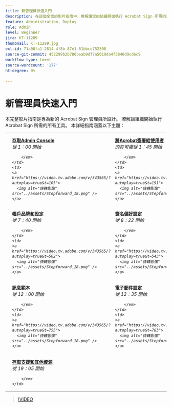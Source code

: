 ```yaml
---
title: 新管理員快速入門
description: 在這個全面的影片指南中，瞭解讓您的組織開始執行 Acrobat Sign 所需的所有工具
feature: Administration, Deploy
role: Admin
level: Beginner
jira: KT-11289
thumbnail: KT-11289.jpg
exl-id: 71a00fa1-2814-4f8b-87e1-61bbce752308
source-git-commit: 452299b2b786beab9df7a5019da4f3840d9cdec9
workflow-type: tm+mt
source-wordcount: '177'
ht-degree: 0%

---
```


# 新管理員快速入門

本完整影片指南是專為新的 Acrobat Sign 管理員所設計。 瞭解讓組織開始執行 Acrobat Sign 所需的所有工具。 本詳細指南涵蓋以下主題：

<table style="table-layout:auto">
<tr>
  <td>
    <a href="https://video.tv.adobe.com/v/343565/?autoplay=true&t=60">
      <img alt="快轉影像" src="../assets/Stepforward_18.png" />
    </a>
  </td>
  <td>
     <a href="https://video.tv.adobe.com/v/343565/?autoplay=true&t=60"><strong>存取Admin Console </strong></a> <br> <em> 從 1：00 開始
         
        </em>
    </td>
    <td>
    <a href="https://video.tv.adobe.com/v/343565/?autoplay=true&t=105">
      <img alt="快轉影像" src="../assets/Stepforward_18.png" />
    </a>
  </td>
  <td>
     <a href="https://video.tv.adobe.com/v/343565/?autoplay=true&t=105"><strong>將Acrobat簽署給使用者 </strong></a> <br> <em> 的許可權從 1：45 開始
        
        </em>
    </td>
    <td>
    <a href="https://video.tv.adobe.com/v/343565/?autoplay=true&t=191">
      <img alt="快轉影像" src="../assets/Stepforward_18.png" />
    </a>
  </td>
  <td>
     <a href="https://video.tv.adobe.com/v/343565/?autoplay=true&t=191"><strong>Acrobat Sign 網頁入口網站概觀 </strong></a> <br> <em> 從 3：11 開始
        
        </em>
    </td>
    <td>
    <a href="https://video.tv.adobe.com/v/343565/?autoplay=true&t=358">
      <img alt="快轉影像" src="../assets/Stepforward_18.png" />
    </a>
  </td>
  <td>
     <a href="https://video.tv.adobe.com/v/343565/?autoplay=true&t=358"><strong>全域設定和設定 </strong></a> <br> <em> 從 5：58 開始
        
        </em>
    </td>
  </tr>
  <tr>
    <td>
    <a href="https://video.tv.adobe.com/v/343565/?autoplay=true&t=460">
      <img alt="快轉影像" src="../assets/Stepforward_18.png" />
    </a>
  </td>
  <td>
     <a href="https://video.tv.adobe.com/v/343565/?autoplay=true&t=460"><strong>帳戶品牌和設定 </strong></a> <br> <em> 從 7：40 開始
         
        </em>
    </td>
    <td>
    <a href="https://video.tv.adobe.com/v/343565/?autoplay=true&t=502">
      <img alt="快轉影像" src="../assets/Stepforward_18.png" />
    </a>
  </td>
  <td>
     <a href="https://video.tv.adobe.com/v/343565/?autoplay=true&t=502"><strong>簽名偏好設定 </strong></a> <br> <em> 從 8：22 開始
        
        </em>
    </td>
    <td>
    <a href="https://video.tv.adobe.com/v/343565/?autoplay=true&t=543">
      <img alt="快轉影像" src="../assets/Stepforward_18.png" />
    </a>
  </td>
  <td>
     <a href="https://video.tv.adobe.com/v/343565/?autoplay=true&t=543"><strong>安全性 </strong></a> <br> <em> 設定從 9：03 開始
        
        </em>
    </td>
    <td>
    <a href="https://video.tv.adobe.com/v/343565/?autoplay=true&t=595">
      <img alt="快轉影像" src="../assets/Stepforward_18.png" />
    </a>
  </td>
  <td>
     <a href="https://video.tv.adobe.com/v/343565/?autoplay=true&t=595"><strong>傳送設定 </strong></a> <br> <em> 從 9：55 開始
        
        </em>
    </td>
  </tr>
  <tr>
    <td>
    <a href="https://video.tv.adobe.com/v/343565/?autoplay=true&t=720">
      <img alt="快轉影像" src="../assets/Stepforward_18.png" />
    </a>
  </td>
  <td>
     <a href="https://video.tv.adobe.com/v/343565/?autoplay=true&t=720"><strong>訊息範本 </strong></a> <br> <em> 從 12：00 開始
         
        </em>
    </td>
    <td>
    <a href="https://video.tv.adobe.com/v/343565/?autoplay=true&t=755">
      <img alt="快轉影像" src="../assets/Stepforward_18.png" />
    </a>
  </td>
  <td>
     <a href="https://video.tv.adobe.com/v/343565/?autoplay=true&t=755"><strong>電子郵件設定 </strong></a> <br> <em> 從 12：35 開始
        
        </em>
    </td>
    <td>
    <a href="https://video.tv.adobe.com/v/343565/?autoplay=true&t=783">
      <img alt="快轉影像" src="../assets/Stepforward_18.png" />
    </a>
  </td>
  <td>
     <a href="https://video.tv.adobe.com/v/343565/?autoplay=true&t=783"><strong>使用者和群組管理 </strong></a> <br> <em> 從 13：03 開始
        
        </em>
    </td>
    <td>
    <a href="https://video.tv.adobe.com/v/343565/?autoplay=true&t=917">
      <img alt="快轉影像" src="../assets/Stepforward_18.png" />
    </a>
  </td>
  <td>
     <a href="https://video.tv.adobe.com/v/343565/?autoplay=true&t=917"><strong>建立和啟用工作流程 </strong></a> <br> <em> 從 15：17 開始
        
        </em>
  </td>
</tr>
<tr>
  <td>
     <a href="https://video.tv.adobe.com/v/343565/?autoplay=true&t=1145">
      <img alt="快轉影像" src="../assets/Stepforward_18.png" />
    </a>
    </td>
    <td>
     <a href="https://video.tv.adobe.com/v/343565/?autoplay=true&t=1145"><strong>存取支援和其他資源 </strong></a> <br> <em> 從 19：05 開始
        
        </em>
    </td>
  </tr>
  </table>

>[!VIDEO](https://video.tv.adobe.com/v/343565?hidetitle=true)
